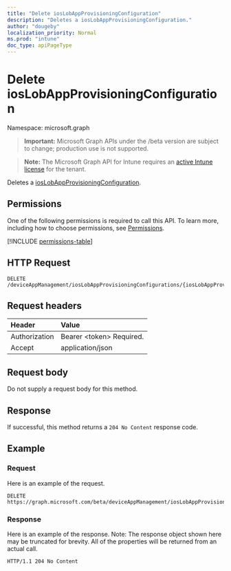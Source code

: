 ```yaml
---
title: "Delete iosLobAppProvisioningConfiguration"
description: "Deletes a iosLobAppProvisioningConfiguration."
author: "dougeby"
localization_priority: Normal
ms.prod: "intune"
doc_type: apiPageType
---
```


# Delete iosLobAppProvisioningConfiguration

Namespace: microsoft.graph

> **Important:** Microsoft Graph APIs under the /beta version are subject to change; production use is not supported.

> **Note:** The Microsoft Graph API for Intune requires an [active Intune license](https://go.microsoft.com/fwlink/?linkid=839381) for the tenant.

Deletes a [iosLobAppProvisioningConfiguration](../resources/intune-shared-ioslobappprovisioningconfiguration.md).

## Permissions
One of the following permissions is required to call this API. To learn more, including how to choose permissions, see [Permissions](/graph/permissions-reference).

<!-- { "blockType": "permissions", "name": "intune_shared_ioslobappprovisioningconfiguration_delete" } -->
[!INCLUDE [permissions-table](../includes/permissions/intune-shared-ioslobappprovisioningconfiguration-delete-permissions.md)]

## HTTP Request
<!-- {
  "blockType": "ignored"
}
-->
``` http
DELETE /deviceAppManagement/iosLobAppProvisioningConfigurations/{iosLobAppProvisioningConfigurationId}
```

## Request headers
|Header|Value|
|:---|:---|
|Authorization|Bearer &lt;token&gt; Required.|
|Accept|application/json|

## Request body
Do not supply a request body for this method.

## Response
If successful, this method returns a `204 No Content` response code.

## Example

### Request
Here is an example of the request.
``` http
DELETE https://graph.microsoft.com/beta/deviceAppManagement/iosLobAppProvisioningConfigurations/{iosLobAppProvisioningConfigurationId}
```

### Response
Here is an example of the response. Note: The response object shown here may be truncated for brevity. All of the properties will be returned from an actual call.
``` http
HTTP/1.1 204 No Content
```









